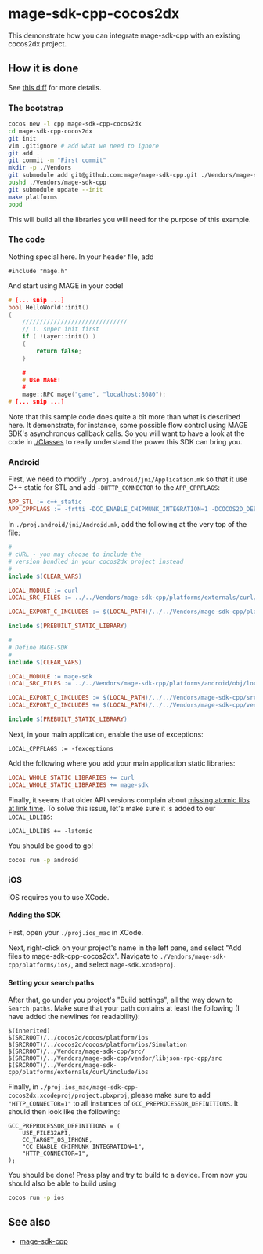 mage-sdk-cpp-cocos2dx
=====================

This demonstrate how you can integrate
mage-sdk-cpp with an existing cocos2dx project.

How it is done
--------------

See [this diff](https://github.com/mage/mage-sdk-cpp-cocos2dx/compare/a215aa26903ae38e658f608e2c9a8259514e43a7...master) for more details.

### The bootstrap

```bash
cocos new -l cpp mage-sdk-cpp-cocos2dx
cd mage-sdk-cpp-cocos2dx
git init
vim .gitignore # add what we need to ignore
git add .
git commit -m "First commit"
mkdir -p ./Vendors
git submodule add git@github.com:mage/mage-sdk-cpp.git ./Vendors/mage-sdk-cpp
pushd ./Vendors/mage-sdk-cpp
git submodule update --init
make platforms
popd
```

This will build all the libraries you will
need for the purpose of this example.

### The code

Nothing special here. In your header file, add

```
#include "mage.h"
```

And start using MAGE in your code!

```cpp
# [... snip ...]
bool HelloWorld::init()
{
	//////////////////////////////
	// 1. super init first
	if ( !Layer::init() )
	{
		return false;
	}

	#
	# Use MAGE!
	#
	mage::RPC mage("game", "localhost:8080");
# [... snip ...]
```

Note that this sample code does quite a bit more than what is described here.
It demonstrate, for instance, some possible flow control using MAGE SDK's asynchronous
callback calls. So you will want to have a look at the code in [./Classes](./Classes) to
really understand the power this SDK can bring you.

### Android

First, we need to modify `./proj.android/jni/Application.mk`
so that it use C++ static for STL and add `-DHTTP_CONNECTOR` to the `APP_CPPFLAGS`:

```Makefile
APP_STL := c++_static
APP_CPPFLAGS := -frtti -DCC_ENABLE_CHIPMUNK_INTEGRATION=1 -DCOCOS2D_DEBUG=1 -std=c++11 -DHTTP_CONNECTOR -fsigned-char
```

In `./proj.android/jni/Android.mk`,
add the following at the very top of the file:

```Makefile
#
# cURL - you may choose to include the
# version bundled in your cocos2dx project instead
#
include $(CLEAR_VARS)

LOCAL_MODULE := curl
LOCAL_SRC_FILES := ../../Vendors/mage-sdk-cpp/platforms/externals/curl/prebuilt/android/armeabi/libcurl.a

LOCAL_EXPORT_C_INCLUDES := $(LOCAL_PATH)/../../Vendors/mage-sdk-cpp/platforms/externals/curl/include/android

include $(PREBUILT_STATIC_LIBRARY)

#
# Define MAGE-SDK
#
include $(CLEAR_VARS)

LOCAL_MODULE := mage-sdk
LOCAL_SRC_FILES := ../../Vendors/mage-sdk-cpp/platforms/android/obj/local/armeabi/libmage.a

LOCAL_EXPORT_C_INCLUDES := $(LOCAL_PATH)/../../Vendors/mage-sdk-cpp/src
LOCAL_EXPORT_C_INCLUDES += $(LOCAL_PATH)/../../Vendors/mage-sdk-cpp/vendor/libjson-rpc-cpp/src

include $(PREBUILT_STATIC_LIBRARY)
```

Next, in your main application, enable the
use of exceptions:

```
LOCAL_CPPFLAGS := -fexceptions
```

Add the following where you add your main application static libraries:

```Makefile
LOCAL_WHOLE_STATIC_LIBRARIES += curl
LOCAL_WHOLE_STATIC_LIBRARIES += mage-sdk
```

Finally, it seems that older API versions complain about
[missing atomic libs at link time](https://code.google.com/p/android/issues/detail?id=68779
). To solve this issue, let's make sure it is added to our `LOCAL_LDLIBS`:

```
LOCAL_LDLIBS += -latomic
```

You should be good to go!

```bash
cocos run -p android
```

### iOS

iOS requires you to use XCode.

#### Adding the SDK

First, open your `./proj.ios_mac` in XCode.

Next, right-click on your project's name in the left pane,
and select "Add files to mage-sdk-cpp-cocos2dx". Navigate to
`./Vendors/mage-sdk-cpp/platforms/ios/`, and select `mage-sdk.xcodeproj`.

#### Setting your search paths

After that, go under you project's "Build settings", all the way down to
`Search paths`. Make sure that your path contains at least the following
(I have added the newlines for readability):

```
$(inherited)
$(SRCROOT)/../cocos2d/cocos/platform/ios
$(SRCROOT)/../cocos2d/cocos/platform/ios/Simulation
$(SRCROOT)/../Vendors/mage-sdk-cpp/src/
$(SRCROOT)/../Vendors/mage-sdk-cpp/vendor/libjson-rpc-cpp/src
$(SRCROOT)/../Vendors/mage-sdk-cpp/platforms/externals/curl/include/ios
```

Finally, in `./proj.ios_mac/mage-sdk-cpp-cocos2dx.xcodeproj/project.pbxproj`, please make sure to add `"HTTP_CONNECTOR=1"` to all instances of `GCC_PREPROCESSOR_DEFINITIONS`. It should then look like the following:

```
GCC_PREPROCESSOR_DEFINITIONS = (
	USE_FILE32API,
	CC_TARGET_OS_IPHONE,
	"CC_ENABLE_CHIPMUNK_INTEGRATION=1",
	"HTTP_CONNECTOR=1",
);
```

You should be done! Press play and try to build to a device.
From now you should also be able to build using

```bash
cocos run -p ios
```

See also
---------

- [mage-sdk-cpp](https://github.com/mage/mage-sdk-cpp)
